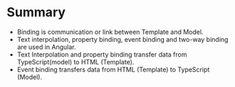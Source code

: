 # Summary

- Binding is communication or link between Template and Model.
- Text interpolation, property binding, event binding and two-way binding are used in Angular. 
- Text Interpolation and property binding transfer data from TypeScript(model) to HTML (Template).
- Event binding transfers data from HTML (Template) to TypeScript (Model).